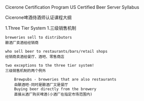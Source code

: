 Cicerone Certification Program US Certified Beer Server Syllabus

Cicerone啤酒侍酒师认证课程大纲

1.Three Tier System
1.三级销售机制
    
    breweries sell to distributors
    酿酒厂卖酒给经销商

    who sell beer to restaurants/bars/retail shops
    经销商卖酒给餐厅、酒吧、零售商店

    two exceptions to the three tier system!
    三级销售机制的两个例外

        Brewpubs - breweries that are also restaurants
        自酿酒吧-同时是酿酒厂又是餐厅
        Buying beer directly from the brewery
        直接从酒厂购买啤酒(小酒厂在指定市场范围内)
